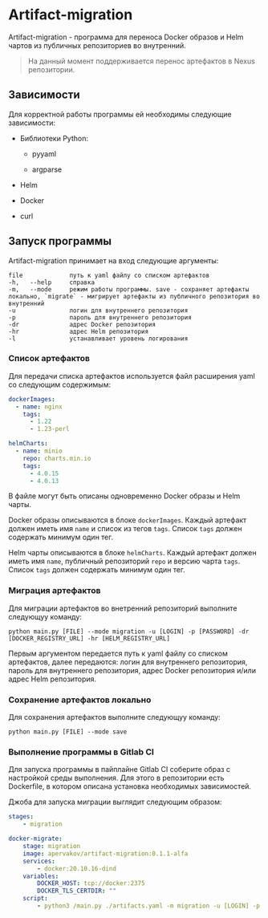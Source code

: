 # Artifact-migration

Artifact-migration - программа для переноса Docker образов и Helm чартов из публичных репозиториев во внутренний.

> На данный момент поддерживается перенос артефактов в Nexus репозитории.

## Зависимости

Для корректной работы программы ей необходимы следующие зависимости:

* Библиотеки Python:
  
  * pyyaml
  
  * argparse

* Helm

* Docker

* curl

## Запуск программы

Artifact-migration принимает на вход следующие аргументы:

```plain text
file             путь к yaml файлу со списком артефактов
-h,   --help     справка
-m,   --mode     режим работы программы. save - сохраняет артефакты локально, `migrate` - мигрирует артефакты из публичного репозитория во внутренний
-u               логин для внутреннего репозитория
-p               пароль для внутреннего репозитория
-dr              адрес Docker репозитория
-hr              адрес Helm репозитория
-l               устанавливает уровень логирования
```

### Список артефактов

Для передачи списка артефактов используется файл расширения yaml со следующим содержимым:

```yaml
dockerImages:
  - name: nginx
    tags:
      - 1.22
      - 1.23-perl

helmCharts:
  - name: minio
    repo: charts.min.io
    tags:
      - 4.0.15
      - 4.0.13
```

В файле могут быть описаны одновременно Docker образы и Helm чарты.

Docker образы описываются в блоке `dockerImages`. Каждый артефакт должен иметь имя `name` и список из тегов `tags`. Список `tags` должен содержать минимум один тег.

Helm чарты описываются в блоке `helmCharts`. Каждый артефакт должен иметь имя `name`, публичный репозиторий `repo` и версию чарта `tags`. Список `tags` должен содержать минимум один тег.

### Миграция артефактов

Для миграции артефактов во внетренний репозиторий выполните следующуу команду:

```shell
python main.py [FILE] --mode migration -u [LOGIN] -p [PASSWORD] -dr [DOCKER_REGISTRY_URL] -hr [HELM_REGISTRY_URL]
```

Первым аргументом передается путь к yaml файлу со списком артефактов, далее передаются: логин для внутреннего репозитория, пароль для внутреннего репозитория, адрес Docker репозитория и/или адрес Helm репозитория.

### Сохранение артефактов локально

Для сохранения артефактов выполните следующуу команду:

```shell
python main.py [FILE] --mode save
```

### Выполнение программы в Gitlab CI

Для запуска программы в пайплайне Gitlab CI соберите образ с настройкой среды выполнения. Для этого в репозитории есть Dockerfile, в котором описана установка необходимых зависимостей.

Джоба для запуска миграции выглядит следующим образом:

```yaml
stages:
    - migration

docker-migrate:
    stage: migration
    image: apervakov/artifact-migration:0.1.1-alfa
    services:
        - docker:20.10.16-dind
    variables:
        DOCKER_HOST: tcp://docker:2375
        DOCKER_TLS_CERTDIR: ""
    script:
        - python3 /main.py ./artifacts.yaml -m migration -u [LOGIN] -p [PASSWORD] -dr [DOCKER_REGISTRY_URL]
```
